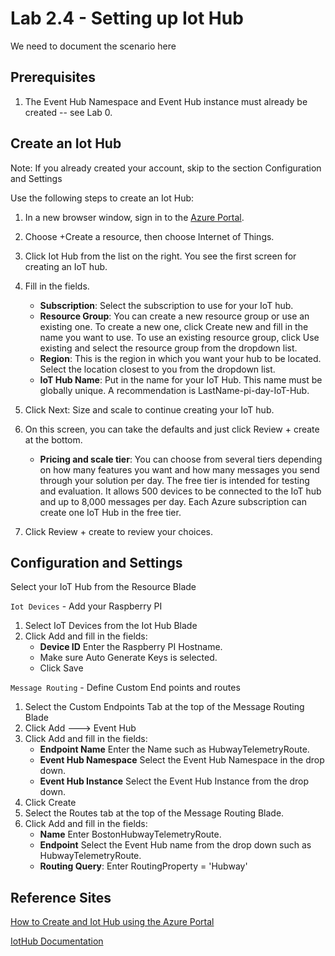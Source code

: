 # Lab 2.4 - Setting up Iot Hub
We need to document the scenario here


## Prerequisites
1.  The Event Hub Namespace and Event Hub instance must already be created -- see Lab 0.

## Create an Iot Hub

Note:  If you already created your account, skip to the section Configuration and Settings

Use the following steps to create an Iot Hub:    

1. In a new browser window, sign in to the [Azure Portal][Azure-Portal].

2. Choose +Create a resource, then choose Internet of Things.
3. Click Iot Hub from the list on the right. You see the first screen for creating an IoT hub.
4. Fill in the fields.
   * **Subscription**: Select the subscription to use for your IoT hub.
   * **Resource Group**: You can create a new resource group or use an existing one. To create a new one, click Create new and fill in the name you want to use. To use an existing resource group, click Use existing and select the resource group from the dropdown list.
   * **Region**: This is the region in which you want your hub to be located. Select the location closest to you from the dropdown list.
   * **IoT Hub Name**: Put in the name for your IoT Hub. This name must be globally unique. A recommendation is LastName-pi-day-IoT-Hub.
5. Click Next: Size and scale to continue creating your IoT hub.  
6. On this screen, you can take the defaults and just click Review + create at the bottom.  
    * **Pricing and scale tier**: You can choose from several tiers depending on how many features you want and how many messages you send through your solution per day. The free tier is intended for testing and evaluation. It allows 500 devices to be connected to the IoT hub and up to 8,000 messages per day. Each Azure subscription can create one IoT Hub in the free tier.

7.  Click Review + create to review your choices. 


   

## Configuration and Settings

Select your IoT Hub from the Resource Blade

`Iot Devices` - Add your Raspberry PI

1.  Select IoT Devices from the Iot Hub Blade
2.  Click Add and fill in the fields:
    * **Device ID**  Enter the Raspberry PI Hostname.
    * Make sure Auto Generate Keys is selected.
    * Click Save
   
`Message Routing` - Define Custom End points and routes
1.  Select the Custom Endpoints Tab at the top of the Message Routing Blade
2.  Click Add ---> Event Hub
3.  Click Add and fill in the fields:
    * **Endpoint Name**  Enter the Name such as HubwayTelemetryRoute.
    * **Event Hub Namespace**  Select the Event Hub Namespace in the drop down.
    * **Event Hub Instance**  Select the Event Hub Instance from the drop down.
4.  Click Create
5.  Select the Routes tab at the top of the Message Routing Blade.
6.  Click Add and fill in the fields:
    * **Name**  Enter BostonHubwayTelemetryRoute.
    * **Endpoint** Select the Event Hub name from the drop down such as HubwayTelemetryRoute.
    * **Routing Query**:  Enter RoutingProperty = 'Hubway'



## Reference Sites

[How to Create and Iot Hub using the Azure Portal][Create-iot-hub]

[IotHub Documentation][IotHub-Documentation]



[Azure-Portal]: https://portal.azure.com/ 

[Create-iot-hub]: https://docs.microsoft.com/en-us/azure/iot-hub/iot-hub-create-through-portal

[IotHub-Documentation]: https://docs.microsoft.com/en-us/azure/iot-hub/
